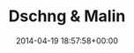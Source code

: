 ---
title:		"Dschng & Malin"
type:		"photos"
mediatype:		"upload"
location:		"Berlin, Germany"
date:		"2014-04-19 18:57:58+00:00"
album:		"people"
filename:		"unicorns.md"
series:		"unicorns"
cl_public_id:		"people/unicorns"
cl_version:		1497005585
format:		"tiff"
bytes:		5224288
width:		2158
height:		1440
colours:
- "#76513B"
- "#496D3D"
- "#3D2A1E"
- "#C88260"
- "#354B2B"
- "#6A7C4D"
- "#3E492D"
- "#0F1B24"
- "#302619"
- "#C6D2E7"
- "#292523"
- "#301A09"
- "#212125"
- "#766560"
- "#05121B"
- "#181F29"
- "#CEB2AD"
- "#6B5C46"
- "#272D28"
- "#5D634E"
exposure_mode:		"Auto"
program:		"Program AE"
aperture:		"2.8"
focal_length:		"112.0 mm"
iso:		"640"
shutter_speed:		"1/640"
metering:		"Multi-segment"
flash:		"Off, Did not fire"
white_balance:		"Custom"
colour_temp:		"4150"
has_crop:		"false"
orientation:		"Horizontal (normal)"
camera_model:		"NIKON D800"
lens_info:		"70-200mm f/2.8"
artist:		"No artist info"
x_resolution:		"300"
y_resolution:		"300"
---
